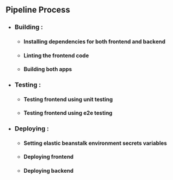 ## Pipeline Process

- ### Building :
  - #### Installing dependencies for both frontend and backend
  - #### Linting the frontend code
  - #### Building both apps
- ### Testing :
  - #### Testing frontend using unit testing
  - #### Testing frontend using e2e testing
- ### Deploying :
  - #### Setting elastic beanstalk environment secrets variables
  - #### Deploying frontend
  - #### Deploying backend
